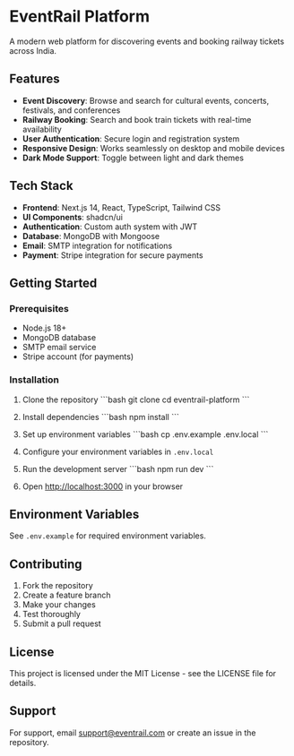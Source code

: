 # EventRail Platform

A modern web platform for discovering events and booking railway tickets across India.

## Features

- **Event Discovery**: Browse and search for cultural events, concerts, festivals, and conferences
- **Railway Booking**: Search and book train tickets with real-time availability
- **User Authentication**: Secure login and registration system
- **Responsive Design**: Works seamlessly on desktop and mobile devices
- **Dark Mode Support**: Toggle between light and dark themes

## Tech Stack

- **Frontend**: Next.js 14, React, TypeScript, Tailwind CSS
- **UI Components**: shadcn/ui
- **Authentication**: Custom auth system with JWT
- **Database**: MongoDB with Mongoose
- **Email**: SMTP integration for notifications
- **Payment**: Stripe integration for secure payments

## Getting Started

### Prerequisites

- Node.js 18+ 
- MongoDB database
- SMTP email service
- Stripe account (for payments)

### Installation

1. Clone the repository
\`\`\`bash
git clone <repository-url>
cd eventrail-platform
\`\`\`

2. Install dependencies
\`\`\`bash
npm install
\`\`\`

3. Set up environment variables
\`\`\`bash
cp .env.example .env.local
\`\`\`

4. Configure your environment variables in `.env.local`

5. Run the development server
\`\`\`bash
npm run dev
\`\`\`

6. Open [http://localhost:3000](http://localhost:3000) in your browser

## Environment Variables

See `.env.example` for required environment variables.

## Contributing

1. Fork the repository
2. Create a feature branch
3. Make your changes
4. Test thoroughly
5. Submit a pull request

## License

This project is licensed under the MIT License - see the LICENSE file for details.

## Support

For support, email support@eventrail.com or create an issue in the repository.
